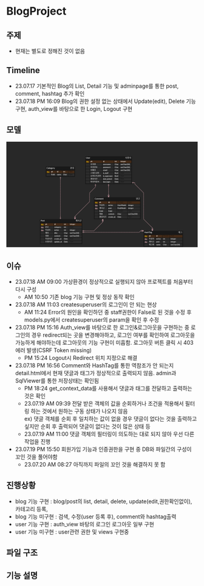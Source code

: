 # BlogProject

## 주제
- 현재는 별도로 정해진 것이 없음

## Timeline
- 23.07.17 기본적인 Blog의 List, Detail 기능 및 adminpage를 통한 post, comment, hashtag 추가 확인
- 23.07.18 PM 16:09 Blog의 권한 설정 없는 상태에서 Update(edit), Delete 기능 구현, auth_view를 바탕으로 한 Login, Logout 구현


## 모델
<img src=src/img/MiniBoard.png>


## 이슈
- 23.07.18 AM 09:00 가상환경이 정상적으로 실행되지 않아 프로젝트를 처음부터 다시 구성
  - AM 10:50 기존 blog 기능 구현 및 정상 동작 확인
- 23.07.18 AM 11:03 createsuperuser의 로그인이 안 되는 현상
  - AM 11:24 Error의 원인을 확인하던 중 staff권한이 False로 된 것을 수정 후 models.py에서 createsuperuser의 param을 확인 후 수정
- 23.07.18 PM 15:16 Auth_view를 바탕으로 한 로그인&로그아웃을 구현하는 중 로그인의 경우 redirect되는 곳을 변경해야하고, 로그인 여부를 확인하여 로그아웃을 가능하게 해야하는데 로그아웃의 기능 구현이 미흡함. 로그아웃 버튼 클릭 시 403에러 발생(CSRF Token missing)
  - PM 15:24 Logout시 Redirect 위치 지정으로 해결
- 23.07.18 PM 16:56 Comment와 HashTag를 통한 역참조가 안 되는지 detail.html에서 현재 댓글과 태그가 정상적으로 출력되지 않음. admin과 SqlViewer를 통한 저장상태는 확인됨
  - PM 18:24 get_context_data를 사용해서 댓글과 태그를 전달하고 출력하는 것은 확인
  - 23.07.19 AM 09:39 전달 받은 객체의 값을 순회하거나 조건을 적용해서 필터링 하는 것에서 원하는 구동 상태가 나오지 않음  
  ex) 댓글 객체를 순회 후 일치하는 값이 없을 경우 댓글이 없다는 것을 출력하고 싶지만 순회 후 출력되어 댓글이 없다는 것이 많은 상태 등
  - 23.07.19 AM 11:00 댓글 객체의 필터링이 의도하는 대로 되지 않아 우선 다른 작업을 진행
- 23.07.19 PM 15:50 회원가입 기능과 인증권한을 구현 중 DB와 파일간의 구성이 꼬인 것을 풀어야함
  - 23.07.20 AM 08:27 아직까지 파일의 꼬인 것을 해결하지 못 함




## 진행상황
- blog 기능 구현 : blog/post의 list, detail, delete, update(edit,권한확인없이), 카테고리 등록, 
- blog 기능 미구현 : 검색, 수정(user 등록 후), comment와 hashtag출력 
- user 기능 구현 : auth_view 바탕의 로그인 로그아웃 일부 구현
- user 기능 미구현 : user관련 권한 및 views 구현중


## 파일 구조


## 기능 설명


##
